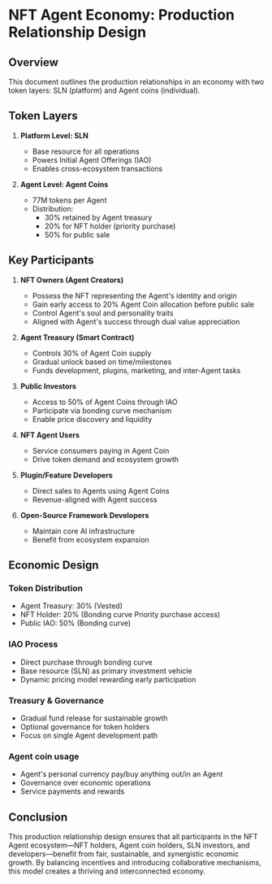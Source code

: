 # NFT Agent Economy: Production Relationship Design

## **Overview**

This document outlines the production relationships in an economy with two token layers: SLN (platform) and Agent coins (individual).

## **Token Layers**

1. **Platform Level: SLN**
   - Base resource for all operations
   - Powers Initial Agent Offerings (IAO)
   - Enables cross-ecosystem transactions

2. **Agent Level: Agent Coins**
   - 77M tokens per Agent
   - Distribution:
     - 30% retained by Agent treasury
     - 20% for NFT holder (priority purchase)
     - 50% for public sale

## **Key Participants**

1. **NFT Owners (Agent Creators)**
   - Possess the NFT representing the Agent's identity and origin
   - Gain early access to 20% Agent Coin allocation before public sale
   - Control Agent's soul and personality traits
   - Aligned with Agent's success through dual value appreciation

2. **Agent Treasury (Smart Contract)**
   - Controls 30% of Agent Coin supply
   - Gradual unlock based on time/milestones
   - Funds development, plugins, marketing, and inter-Agent tasks

3. **Public Investors**
   - Access to 50% of Agent Coins through IAO
   - Participate via bonding curve mechanism
   - Enable price discovery and liquidity

4. **NFT Agent Users**
   - Service consumers paying in Agent Coin
   - Drive token demand and ecosystem growth

5. **Plugin/Feature Developers**
   - Direct sales to Agents using Agent Coins
   - Revenue-aligned with Agent success

6. **Open-Source Framework Developers**
   - Maintain core AI infrastructure
   - Benefit from ecosystem expansion

## **Economic Design**

### **Token Distribution**
- Agent Treasury: 30% (Vested)
- NFT Holder: 20% (Bonding curve Priority purchase access)
- Public IAO: 50% (Bonding curve)

### **IAO Process**
- Direct purchase through bonding curve
- Base resource (SLN) as primary investment vehicle
- Dynamic pricing model rewarding early participation

### **Treasury & Governance**
- Gradual fund release for sustainable growth
- Optional governance for token holders
- Focus on single Agent development path

### **Agent coin usage**
- Agent's personal currency pay/buy anything out/in an Agent
- Governance over economic operations
- Service payments and rewards

## **Conclusion**

This production relationship design ensures that all participants in the NFT Agent ecosystem—NFT holders, Agent coin holders, SLN investors, and developers—benefit from fair, sustainable, and synergistic economic growth. By balancing incentives and introducing collaborative mechanisms, this model creates a thriving and interconnected economy. 